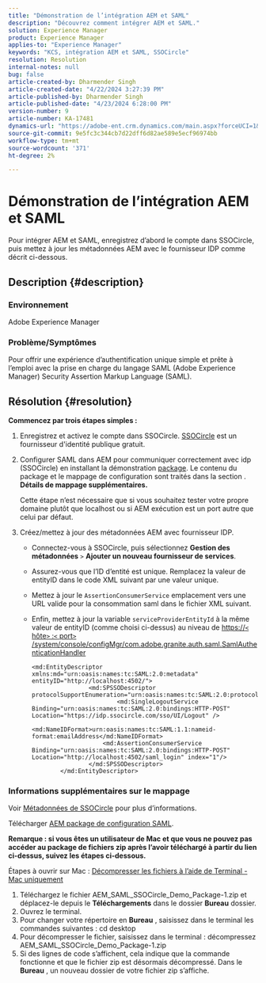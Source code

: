 ```yaml
---
title: "Démonstration de l’intégration AEM et SAML"
description: "Découvrez comment intégrer AEM et SAML."
solution: Experience Manager
product: Experience Manager
applies-to: "Experience Manager"
keywords: "KCS, intégration AEM et SAML, SSOCircle"
resolution: Resolution
internal-notes: null
bug: false
article-created-by: Dharmender Singh
article-created-date: "4/22/2024 3:27:39 PM"
article-published-by: Dharmender Singh
article-published-date: "4/23/2024 6:28:00 PM"
version-number: 9
article-number: KA-17481
dynamics-url: "https://adobe-ent.crm.dynamics.com/main.aspx?forceUCI=1&pagetype=entityrecord&etn=knowledgearticle&id=fdb188d8-bc00-ef11-a1fd-6045bd026dc7"
source-git-commit: 9e5fc3c344cb7d22dff6d82ae589e5ecf96974bb
workflow-type: tm+mt
source-wordcount: '371'
ht-degree: 2%

---
```


# Démonstration de l’intégration AEM et SAML


Pour intégrer AEM et SAML, enregistrez d’abord le compte dans SSOCircle, puis mettez à jour les métadonnées AEM avec le fournisseur IDP comme décrit ci-dessous.

## Description {#description}


### <b>Environnement</b>

Adobe Experience Manager

### <b>Problème/Symptômes</b>

Pour offrir une expérience d’authentification unique simple et prête à l’emploi avec la prise en charge du langage SAML (Adobe Experience Manager) Security Assertion Markup Language (SAML).


## Résolution {#resolution}


<b>Commencez par trois étapes simples :</b>

1. Enregistrez et activez le compte dans SSOCircle. [SSOCircle](https://www.ssocircle.com/en/) est un fournisseur d&#39;identité publique gratuit.
2. Configurer SAML dans AEM pour communiquer correctement avec idp (SSOCircle) en installant la démonstration [package](https://files.acrobat.com/a/preview/d0017bf5-c35a-483e-80a0-d6bfb0526299). Le contenu du package et le mappage de configuration sont traités dans la section . <b>Détails de mappage supplémentaires.</b>



   Cette étape n’est nécessaire que si vous souhaitez tester votre propre domaine plutôt que localhost ou si AEM exécution est un port autre que celui par défaut.


3. Créez/mettez à jour des métadonnées AEM avec fournisseur IDP.
   - Connectez-vous à SSOCircle, puis sélectionnez <b>Gestion des métadonnées</b> `>`  <b>Ajouter un nouveau fournisseur de services</b>.
   - Assurez-vous que l’ID d’entité est unique. Remplacez la valeur de entityID dans le code XML suivant par une valeur unique.
   - Mettez à jour le `AssertionConsumerService` emplacement vers une URL valide pour la consommation saml dans le fichier XML suivant.
   - Enfin, mettez à jour la variable `serviceProviderEntityId` à la même valeur de entityID (comme choisi ci-dessus) au niveau de [https://`<` hôte`>` :`<` port`>` /system/console/configMgr/com.adobe.granite.auth.saml.SamlAuthenticationHandler](https://&lt;host>:&lt;port>/system/console/configMgr/com.adobe.granite.auth.saml.SamlAuthenticationHandler)



     ```
     <md:EntityDescriptor xmlns:md="urn:oasis:names:tc:SAML:2.0:metadata" entityID="http://localhost:4502/">
                     <md:SPSSODescriptor protocolSupportEnumeration="urn:oasis:names:tc:SAML:2.0:protocol">
                             <md:SingleLogoutService Binding="urn:oasis:names:tc:SAML:2.0:bindings:HTTP-POST" Location="https://idp.ssocircle.com/sso/UI/Logout" />
                             <md:NameIDFormat>urn:oasis:names:tc:SAML:1.1:nameid-format:emailAddress</md:NameIDFormat>        
                         <md:AssertionConsumerService Binding="urn:oasis:names:tc:SAML:2.0:bindings:HTTP-POST" Location="http://localhost:4502/saml_login" index="1"/>    
                     </md:SPSSODescriptor>
             </md:EntityDescriptor>
     ```








### Informations supplémentaires sur le mappage

Voir [Métadonnées de SSOCircle](https://idp.ssocircle.com/) pour plus d’informations.

Télécharger [AEM package de configuration SAML](https://acrobat.adobe.com/link/track?uri=urn%3Aaaid%3Ascds%3AUS%3Ad0017bf5-c35a-483e-80a0-d6bfb0526299).

<b>Remarque : si vous êtes un utilisateur de Mac et que vous ne pouvez pas accéder au package de fichiers zip après l’avoir téléchargé à partir du lien ci-dessus, suivez les étapes ci-dessous. </b>

Étapes à ouvrir sur Mac : [Décompresser les fichiers à l’aide de Terminal - Mac uniquement](https://support.3playmedia.com/hc/en-us/articles/227729068-Unzipping-Files-Using-Terminal-Mac-Only)

1. Téléchargez le fichier AEM_SAML_SSOCircle_Demo_Package-1.zip et déplacez-le depuis le <b>Téléchargements</b> dans le dossier <b>Bureau</b> dossier.
2. Ouvrez le terminal.
3. Pour changer votre répertoire en <b>Bureau</b> , saisissez dans le terminal les commandes suivantes : cd desktop
4. Pour décompresser le fichier, saisissez dans le terminal : décompressez AEM_SAML_SSOCircle_Demo_Package-1.zip
5. Si des lignes de code s’affichent, cela indique que la commande fonctionne et que le fichier zip est désormais décompressé. Dans le <b>Bureau</b> , un nouveau dossier de votre fichier zip s’affiche.



